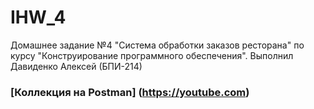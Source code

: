 # IHW_4
Домашнее задание №4 "Система обработки заказов ресторана" по курсу "Конструирование программного обеспечения".
Выполнил Давиденко Алексей (БПИ-214)

### [Коллекция на Postman] (https://youtube.com)
